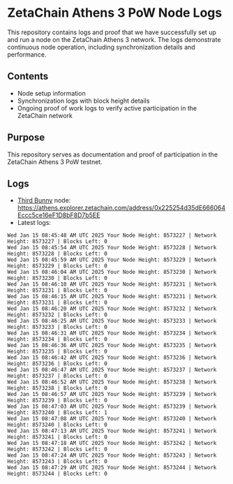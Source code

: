 # ZetaChain Athens 3 PoW Node Logs
This repository contains logs and proof that we have successfully set up and run a node on the ZetaChain Athens 3 network. The logs demonstrate continuous node operation, including synchronization details and performance.

## Contents
- Node setup information
- Synchronization logs with block height details
- Ongoing proof of work logs to verify active participation in the ZetaChain network

## Purpose
This repository serves as documentation and proof of participation in the ZetaChain Athens 3 PoW testnet.

## Logs

- [Third Bunny](https://thirdbunny.xyz/) node: https://athens.explorer.zetachain.com/address/0x225254d35dE666064Eccc5ce16eF1D8bF8D7b5EE
- Latest logs:
```
Wed Jan 15 08:45:48 AM UTC 2025 Your Node Height: 8573227 | Network Height: 8573227 | Blocks Left: 0
Wed Jan 15 08:45:54 AM UTC 2025 Your Node Height: 8573228 | Network Height: 8573228 | Blocks Left: 0
Wed Jan 15 08:45:59 AM UTC 2025 Your Node Height: 8573229 | Network Height: 8573229 | Blocks Left: 0
Wed Jan 15 08:46:04 AM UTC 2025 Your Node Height: 8573230 | Network Height: 8573230 | Blocks Left: 0
Wed Jan 15 08:46:10 AM UTC 2025 Your Node Height: 8573231 | Network Height: 8573231 | Blocks Left: 0
Wed Jan 15 08:46:15 AM UTC 2025 Your Node Height: 8573231 | Network Height: 8573231 | Blocks Left: 0
Wed Jan 15 08:46:20 AM UTC 2025 Your Node Height: 8573232 | Network Height: 8573232 | Blocks Left: 0
Wed Jan 15 08:46:25 AM UTC 2025 Your Node Height: 8573233 | Network Height: 8573233 | Blocks Left: 0
Wed Jan 15 08:46:31 AM UTC 2025 Your Node Height: 8573234 | Network Height: 8573234 | Blocks Left: 0
Wed Jan 15 08:46:36 AM UTC 2025 Your Node Height: 8573235 | Network Height: 8573235 | Blocks Left: 0
Wed Jan 15 08:46:42 AM UTC 2025 Your Node Height: 8573236 | Network Height: 8573236 | Blocks Left: 0
Wed Jan 15 08:46:47 AM UTC 2025 Your Node Height: 8573237 | Network Height: 8573237 | Blocks Left: 0
Wed Jan 15 08:46:52 AM UTC 2025 Your Node Height: 8573238 | Network Height: 8573238 | Blocks Left: 0
Wed Jan 15 08:46:57 AM UTC 2025 Your Node Height: 8573239 | Network Height: 8573239 | Blocks Left: 0
Wed Jan 15 08:47:03 AM UTC 2025 Your Node Height: 8573239 | Network Height: 8573240 | Blocks Left: 1
Wed Jan 15 08:47:08 AM UTC 2025 Your Node Height: 8573240 | Network Height: 8573240 | Blocks Left: 0
Wed Jan 15 08:47:13 AM UTC 2025 Your Node Height: 8573241 | Network Height: 8573241 | Blocks Left: 0
Wed Jan 15 08:47:18 AM UTC 2025 Your Node Height: 8573242 | Network Height: 8573242 | Blocks Left: 0
Wed Jan 15 08:47:24 AM UTC 2025 Your Node Height: 8573243 | Network Height: 8573243 | Blocks Left: 0
Wed Jan 15 08:47:29 AM UTC 2025 Your Node Height: 8573244 | Network Height: 8573244 | Blocks Left: 0
```
